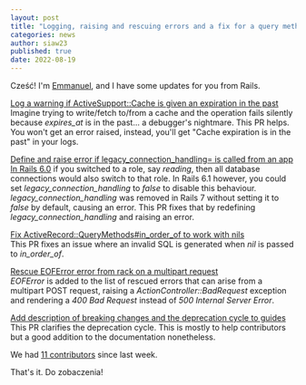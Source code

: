 ```yaml
---
layout: post
title: "Logging, raising and rescuing errors and a fix for a query method."
categories: news
author: siaw23
published: true
date: 2022-08-19
---
```


Cześć! I'm [Emmanuel](https://manny.codes), and I have some updates for you from Rails.  
  
[Log a warning if ActiveSupport::Cache is given an expiration in the past](https://github.com/rails/rails/pull/45842)  
Imagine trying to write/fetch to/from a cache and the operation fails silently because *expires_at* is in the past... a debugger's nightmare. This PR helps. You won't get an error raised, instead, you'll get "Cache expiration is in the past" in your logs.  
  
[Define and raise error if legacy\_connection\_handling= is called from an app](https://github.com/rails/rails/pull/45835)  
[In Rails 6.0](https://github.com/rails/rails/pull/40370) if you switched to a role, say *reading*, then all database connections would also switch to that role. In Rails 6.1 however, you could set *legacy_connection_handling* to *false* to disable this behaviour. *legacy_connection_handling* was removed in Rails 7 without setting it to *false* by default, causing an error. This PR fixes that by redefining *legacy_connection_handling* and raising an error.  
  
[Fix ActiveRecord::QueryMethods#in\_order\_of to work with nils](https://github.com/rails/rails/pull/45670)  
This PR fixes an issue where an invalid SQL is generated when *nil* is passed to *in_order_of*.  
  
[Rescue EOFError error from rack on a multipart request](https://github.com/rails/rails/pull/45833)  
*EOFError* is added to the list of rescued errors that can arise from a multipart POST request, raising a *ActionController::BadRequest* exception and rendering a *400 Bad Request* instead of *500 Internal Server Error*.  
  
[Add description of breaking changes and the deprecation cycle to guides](https://github.com/rails/rails/pull/45831)  
This PR clarifies the deprecation cycle. This is mostly to help contributors but a good addition to the documentation nonetheless.  
  
We had [11 contributors](https://contributors.rubyonrails.org/contributors/in-time-window/20220812-20220817) since last week.  
  
That's it. Do zobaczenia!  
  
  
  
  

